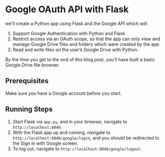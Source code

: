 # Google OAuth API with Flask
we'll create a Python app using Flask and the Google API which will:

1. Support Google Authentication with Python and Flask
2. Restrict access via an OAuth scope, so that the app can only view and manage Google Drive files and folders which were created by the app
3. Read and write files on the user’s Google Drive with Python.

By the time you get to the end of this blog post, you’ll have built 
a basic Google Drive file browser.


## Prerequisites
Make sure you have a Google account before you start.

## Running Steps
1. Start Flask via `app.py`, and in your browser, navigate to `http://localhost:8040`.
2. With the Flask app up and running, navigate to `http://localhost:8040/google/login`, 
and you should be redirected to the Sign in with Google screen.
3. To log out, navigate to `http://localhost:8040/google/logout`.